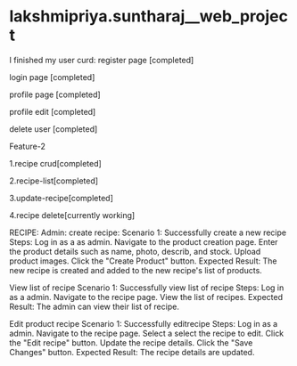 # lakshmipriya.suntharaj__web_project
I finished my
user curd:
register page [completed]

login page [completed]

profile page [completed]

profile edit [completed]

delete user [completed]


Feature-2

1.recipe crud[completed]

2.recipe-list[completed]

3.update-recipe[completed]

4.recipe delete[currently working]

RECIPE:
Admin:
create recipe:
Scenario 1: Successfully create a new recipe
Steps:
Log in as a as admin.
Navigate to the product creation page.
Enter the product details such as name, photo, describ, and stock.
Upload product images.
Click the "Create Product" button.
Expected Result:
The new recipe is created and added to the new recipe's list of products.  

View list of recipe
Scenario 1: Successfully view list of recipe
Steps:
Log in as a admin.
Navigate to the recipe page.
View the list of recipes.
Expected Result:
The admin can view their list of recipe.


Edit product recipe
Scenario 1: Successfully editrecipe
Steps:
Log in as a admin.
Navigate to the recipe page.
Select a select the recipe to edit.
Click the "Edit recipe" button.
Update the recipe details.
Click the "Save Changes" button.
Expected Result:
The recipe details are updated.

